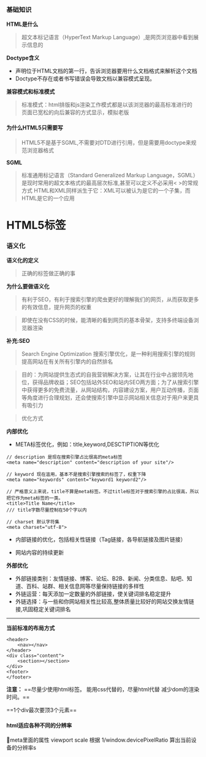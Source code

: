 ### 基础知识
**HTML是什么**
> 超文本标记语言（HyperText Markup Language）,是网页浏览器中看到展示信息的

**Doctype含义**
- 声明位于HTML文档的第一行，告诉浏览器要用什么文档格式来解析这个文档
- Doctype不存在或者书写错误会导致文档以兼容模式呈现。

**兼容模式和标准模式**
> 标准模式：html排版和js渲染工作模式都是以该浏览器的最高标准进行的<br>
> 页面已宽松的向后兼容的方式显示，模拟老版

#### 为什么HTML5只需要写 <!DOCTYPE HTML>

> HTML5不是基于SGML,不需要对DTD进行引用，但是需要用doctype来规范浏览器格式


**SGML**
> 标准通用标记语言（Standard Generalized Markup Language，SGML）是现时常用的超文本格式的最高层次标准,甚至可以定义不必采用< >的常规方式 HTML和XML同样派生于它：XML可以被认为是它的一个子集，而HTML是它的一个应用


# HTML5标签

### 语义化

**语义化的定义**
> 正确的标签做正确的事

**为什么要做语义化**
> 有利于SEO，有利于搜索引擎的爬虫更好的理解我们的网页，从而获取更多的有效信息，提升网页的权重

> 即使在没有CSS的时候，能清晰的看到网页的基本骨架，支持多终端设备浏览器渲染

**补充:SEO**
> Search Engine Optimization 搜索引擎优化，是一种利用搜索引擎的规则提高网站在有关所有引擎内的自然排名

> 目的：为网站提供生态式的自我营销解决方案，让其在行业中占据领先地位，获得品牌收益；SEO包括站外SEO和站内SEO两方面；为了从搜索引擎中获得更多的免费流量，从网站结构，内容建设方案，用户互动传播，页面等角度进行合理规划，还会使搜索引擎中显示网站相关信息对于用户来更具有吸引力

> 优化方式

**内部优化**
- META标签优化，例如：title,keyword,DESCTIPTION等优化

```
// description 是现在搜索引擎占比很高的meta标签
<meta name="description" content="description of your site"/>

// keyword 现在滥用，基本不是搜索引擎搜索的标签了，权重下降
<meta name="keywords" content="keyword1 keyword2"/>

// 严格意义上来说，title不算是meta标签。不过title标签对于搜索引擎的占比很高，所以把它作为meta标签的一类。
<title>Title Name</title>
/// title字数尽量控制在50个字以内

// charset 默认字符集
<meta charset="utf-8">
```

- 内部链接的优化，包括相关性链接（Tag链接，各导航链接及图片链接）

- 网站内容的持续更新


**外部优化**
- 外部链接类别：友情链接、博客、论坛、B2B、新闻、分类信息、贴吧、知道、百科、站群、相关信息网等尽量保持链接的多样性
- 外链运营：每天添加一定数量的外部链接，使关键词排名稳定提升
- 外链选择：与一些和你网站相关性比较高,整体质量比较好的网站交换友情链接,巩固稳定关键词排名


----------
**当前标准的布局方式**
```
<header>
    <nav></nav>
</header>
<div class="content">
    <section></section>
</div>
<footer>
</footer>

```

**注意：**
==尽量少使用html标签。
能用css代替的，尽量html代替
减少dom的渲染时间。==

==1个div最次要顶3个元素==

#### html适应各种不同的分辨率
meta里面的属性 viewport scale 根据   1/window.devicePixelRatio 算出当前设备的分辨率s
